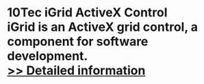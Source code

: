 # 10Tec iGrid ActiveX Control<br />iGrid is an ActiveX grid control, a component for software development.<br />[>> Detailed information](https://secure.shareit.com/shareit/product.html?productid=300627409&affiliateid=200057808)